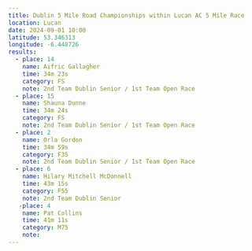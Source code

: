 ```yaml
---
title: Dublin 5 Mile Road Championships within Lucan AC 5 Mile Race
location: Lucan
date: 2024-09-01 10:00
latitude: 53.346313
longitude: -6.448726
results:
  - place: 14
    name: Aifric Gallagher
    time: 34m 23s
    category: FS
    note: 2nd Team Dublin Senior / 1st Team Open Race
  - place: 15
    name: Shauna Dunne
    time: 34m 24s
    category: FS
    note: 2nd Team Dublin Senior / 1st Team Open Race
  - place: 2
    name: Orla Gordon
    time: 34m 59s
    category: F35
    note: 2nd Team Dublin Senior / 1st Team Open Race
  - place: 6
    name: Hilary Mitchell McDonnell
    time: 43m 15s
    category: F55
    note: 2nd Team Dublin Senior
   -place: 4 
    name: Pat Collins
    time: 41m 11s
    category: M75
    note: 
---
```

